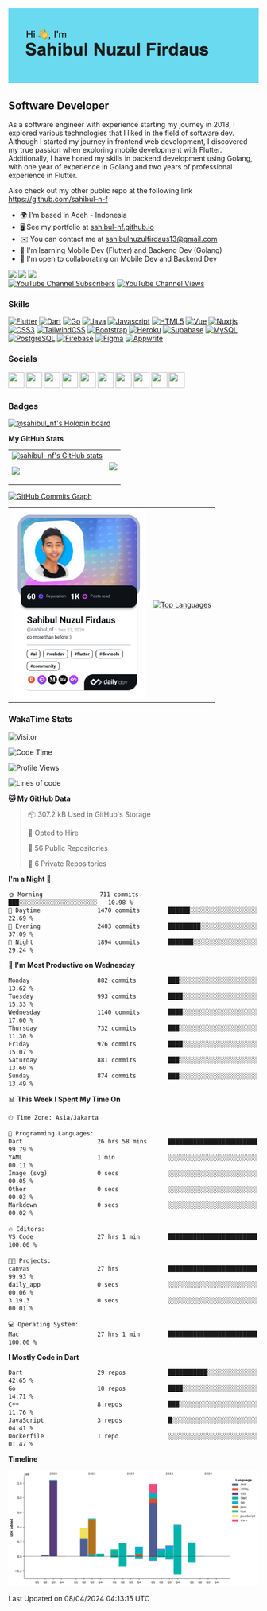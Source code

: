 <!-- Hi <img src="https://raw.githubusercontent.com/MartinHeinz/MartinHeinz/master/wave.gif" width="30px">, my name is Sahibul Nuzul Firdaus -->
<!-- ====================================== -->

![Header](https://github.com/sahibul-nf/sahibul-nf/blob/main/header.png)

Software Developer
-----------------

As a software engineer with experience starting my journey in 2018, I explored various technologies that I liked in the field of software dev. Although I started my journey in frontend web development, I discovered my true passion when exploring mobile development with Flutter. Additionally, I have honed my skills in backend development using Golang, with one year of experience in Golang and two years of professional experience in Flutter.

Also check out my other public repo at the following link <a href="https://github.com/sahibul-n-f">https://github.com/sahibul-n-f<a/>
<br/>
  
* 🌍  I'm based in Aceh - Indonesia
* 🖥️  See my portfolio at [sahibul-nf.github.io](http://sahibul-nf.github.io/)
* ✉️  You can contact me at [sahibulnuzulfirdaus13@gmail.com](mailto:sahibulnuzulfirdaus13@gmail.com)
* 🧠  I'm learning Mobile Dev (Flutter) and Backend Dev (Golang)
* 🤝  I'm open to collaborating on Mobile Dev and Backend Dev

<a href="https://www.twitter.com/sahibul_nf" target="_blank" rel="noreferrer"><img
src="https://img.shields.io/twitter/follow/sahibul_nf?logo=twitter&style=for-the-badge&color=0891b2&labelColor=1c1917"
/></a>
<a href="https://www.github.com/sahibul-nf" target="_blank" rel="noreferrer"><img
src="https://img.shields.io/github/followers/sahibul-nf?logo=github&style=for-the-badge&color=0891b2&labelColor=1c1917" /></a>
<a href="https://www.github.com/sahibul-nf" target="_blank" rel="noreferrer"><img
src="https://img.shields.io/github/stars/sahibul-nf?logo=github&style=for-the-badge&color=0891b2&labelColor=1c1917" /></a>
<br/>
<a href="https://www.youtube.com/channel/UCdWVhgD6M7D5DhwT0jfFITw?sub_confirmation=1">
    <img alt="YouTube Channel Subscribers" title="Youtube Subscribers" src="https://staging.shields.io/youtube/channel/subscribers/UCdWVhgD6M7D5DhwT0jfFITw?logo=youtube&style=for-the-badge&color=0891b2&labelColor=1c1917"></a>
<a href="https://www.youtube.com/channel/UCdWVhgD6M7D5DhwT0jfFITw">
    <img alt="YouTube Channel Views" title="Youtube Views" src="https://staging.shields.io/youtube/channel/views/UCdWVhgD6M7D5DhwT0jfFITw?logo=Youtube&style=for-the-badge&color=0891b2&labelColor=1c1917"></a> 

### Skills

<p align="left">
<a href="https://flutter.dev/" target="_blank" rel="noreferrer"><img src="https://raw.githubusercontent.com/danielcranney/readme-generator/main/public/icons/skills/flutter-colored.svg" width="36" height="36" alt="Flutter" /></a>
<a href="https://go.dev/doc/" target="_blank" rel="noreferrer"><img src="https://raw.githubusercontent.com/danielcranney/readme-generator/main/public/icons/skills/dart-colored.svg" width="36" height="36" alt="Dart" /></a>
<a href="https://go.dev/doc/" target="_blank" rel="noreferrer"><img src="https://raw.githubusercontent.com/danielcranney/readme-generator/main/public/icons/skills/go-colored.svg" width="36" height="36" alt="Go" /></a>
<a href="https://www.oracle.com/java/" target="_blank" rel="noreferrer"><img src="https://raw.githubusercontent.com/danielcranney/readme-generator/main/public/icons/skills/java-colored.svg" width="36" height="36" alt="Java" /></a>
<a href="https://developer.mozilla.org/en-US/docs/Web/JavaScript" target="_blank" rel="noreferrer"><img src="https://raw.githubusercontent.com/danielcranney/readme-generator/main/public/icons/skills/javascript-colored.svg" width="36" height="36" alt="Javascript" /></a>
<a href="https://developer.mozilla.org/en-US/docs/Glossary/HTML5" target="_blank" rel="noreferrer"><img src="https://raw.githubusercontent.com/danielcranney/readme-generator/main/public/icons/skills/html5-colored.svg" width="36" height="36" alt="HTML5" /></a>
<a href="https://vuejs.org/" target="_blank" rel="noreferrer"><img src="https://raw.githubusercontent.com/danielcranney/readme-generator/main/public/icons/skills/vuejs-colored.svg" width="36" height="36" alt="Vue" /></a>
<a href="https://nuxtjs.org/" target="_blank" rel="noreferrer"><img src="https://raw.githubusercontent.com/danielcranney/readme-generator/main/public/icons/skills/nuxtjs-colored.svg" width="36" height="36" alt="Nuxtjs" /></a>
<a href="https://www.w3.org/TR/CSS/#css" target="_blank" rel="noreferrer"><img src="https://raw.githubusercontent.com/danielcranney/readme-generator/main/public/icons/skills/css3-colored.svg" width="36" height="36" alt="CSS3" /></a>
<a href="https://tailwindcss.com/" target="_blank" rel="noreferrer"><img src="https://raw.githubusercontent.com/danielcranney/readme-generator/main/public/icons/skills/tailwindcss-colored.svg" width="36" height="36" alt="TailwindCSS" /></a>
<a href="https://getbootstrap.com/" target="_blank" rel="noreferrer"><img src="https://raw.githubusercontent.com/danielcranney/readme-generator/main/public/icons/skills/bootstrap-colored.svg" width="36" height="36" alt="Bootstrap" /></a>
<a href="https://www.heroku.com/" target="_blank" rel="noreferrer"><img src="https://raw.githubusercontent.com/danielcranney/readme-generator/main/public/icons/skills/heroku-colored.svg" width="36" height="36" alt="Heroku" /></a>
<a href="https://supabase.io/" target="_blank" rel="noreferrer"><img src="https://raw.githubusercontent.com/danielcranney/readme-generator/main/public/icons/skills/supabase-colored.svg" width="36" height="36" alt="Supabase" /></a>
<a href="https://www.mysql.com/" target="_blank" rel="noreferrer"><img src="https://raw.githubusercontent.com/danielcranney/readme-generator/main/public/icons/skills/mysql-colored.svg" width="36" height="36" alt="MySQL" /></a>
<a href="https://www.postgresql.org/" target="_blank" rel="noreferrer"><img src="https://raw.githubusercontent.com/danielcranney/readme-generator/main/public/icons/skills/postgresql-colored.svg" width="36" height="36" alt="PostgreSQL" /></a>
<a href="https://firebase.google.com/" target="_blank" rel="noreferrer"><img src="https://raw.githubusercontent.com/danielcranney/readme-generator/main/public/icons/skills/firebase-colored.svg" width="36" height="36" alt="Firebase" /></a>
<a href="https://www.figma.com/" target="_blank" rel="noreferrer"><img src="https://raw.githubusercontent.com/danielcranney/readme-generator/main/public/icons/skills/figma-colored.svg" width="36" height="36" alt="Figma" /></a>
<a href="https://appwrite.io/" target="_blank" rel="noreferrer"><img src="https://raw.githubusercontent.com/danielcranney/readme-generator/main/public/icons/skills/appwrite-colored.svg" width="36" height="36" alt="Appwrite" /></a>
</p>

### Socials

<p align="left"> <a href="https://www.dev.to/sahibul_nf" target="_blank" rel="noreferrer"><img src="https://raw.githubusercontent.com/danielcranney/readme-generator/main/public/icons/socials/devdotto.svg" width="32" height="32" /></a> <a href="https://www.dribbble.com/sahibul_nf" target="_blank" rel="noreferrer"><img src="https://raw.githubusercontent.com/danielcranney/readme-generator/main/public/icons/socials/dribbble.svg" width="32" height="32" /></a> <a href="https://www.facebook.com/sahibul.nuzul.firdaus" target="_blank" rel="noreferrer"><img src="https://raw.githubusercontent.com/danielcranney/readme-generator/main/public/icons/socials/facebook.svg" width="32" height="32" /></a> <a href="https://www.github.com/sahibul-nf" target="_blank" rel="noreferrer"><img src="https://raw.githubusercontent.com/danielcranney/readme-generator/main/public/icons/socials/github.svg" width="32" height="32" /></a> <a href="http://www.instagram.com/sahibul_nf" target="_blank" rel="noreferrer"><img src="https://raw.githubusercontent.com/danielcranney/readme-generator/main/public/icons/socials/instagram.svg" width="32" height="32" /></a> <a href="https://www.linkedin.com/in/sahibul-nf" target="_blank" rel="noreferrer"><img src="https://raw.githubusercontent.com/danielcranney/readme-generator/main/public/icons/socials/linkedin.svg" width="32" height="32" /></a> <a href="https://www.polywork.com/sahibulnf" target="_blank" rel="noreferrer"><img src="https://raw.githubusercontent.com/danielcranney/readme-generator/main/public/icons/socials/polywork.svg" width="32" height="32" /></a> <a href="http://www.medium.com/@sahibul_nf" target="_blank" rel="noreferrer"><img src="https://raw.githubusercontent.com/danielcranney/readme-generator/main/public/icons/socials/medium.svg" width="32" height="32" /></a> <a href="https://www.twitter.com/sahibul_nf" target="_blank" rel="noreferrer"><img src="https://raw.githubusercontent.com/danielcranney/readme-generator/main/public/icons/socials/twitter.svg" width="32" height="32" /></a> <a href="https://www.youtube.com/channel/UCdWVhgD6M7D5DhwT0jfFITw" target="_blank" rel="noreferrer"><img src="https://raw.githubusercontent.com/danielcranney/readme-generator/main/public/icons/socials/youtube.svg" width="32" height="32" /></a></p>

### Badges

[![@sahibul_nf's Holopin board](https://holopin.io/api/user/board?user=sahibul_nf)](https://holopin.io/@sahibul_nf)

<b>My GitHub Stats</b>

<table>
  <td>
    <a href="http://www.github.com/sahibul-nf"><img src="https://github-readme-stats-sigma-five.vercel.app/api?username=sahibul-nf&show_icons=true&hide=&count_private=true&title_color=0891b2&text_color=ffffff&icon_color=0891b2&bg_color=1c1917&hide_border=true&show_icons=true" alt="sahibul-nf's GitHub stats" /></a>

<a href="http://www.github.com/sahibul-nf"><img src="https://github-readme-streak-stats.herokuapp.com/?user=sahibul-nf&stroke=ffffff&background=1c1917&ring=0891b2&fire=0891b2&currStreakNum=ffffff&currStreakLabel=0891b2&sideNums=ffffff&sideLabels=ffffff&dates=ffffff&hide_border=true" /></a>
  </td>
  <td>
    <img src="https://github-readme-stats.vercel.app/api/wakatime?username=sahibul_nf" />
  </td>
</table>

<a href="http://www.github.com/sahibul-nf"><img src="https://github-readme-activity-graph.cyclic.app/graph?username=sahibul-nf&bg_color=1c1917&color=ffffff&line=0891b2&point=ffffff&area_color=1c1917&area=true&hide_border=true&custom_title=GitHub%20Commits%20Graph" alt="GitHub Commits Graph" /></a>

<table>
  <td>
<a href="https://app.daily.dev/sahibul_nf"><img src="https://github.com/sahibul-nf/sahibul-nf/blob/main/devcard.png" width="270" alt="Sahibul Nuzul Firdaus's Dev Card"/></a>
  </td>
  <td>
<a href="https://github.com/sahibul-nf" align="left"><img src="https://github-readme-stats-sigma-five.vercel.app/api/top-langs/?username=sahibul-nf&langs_count=5&title_color=0891b2&text_color=ffffff&icon_color=0891b2&bg_color=1c1917&hide_border=true&locale=en&hide=html,blade,css,cmake&custom_title=Top%20%Languages" alt="Top Languages" /></a>
  </td>
</table>
  
  
### WakaTime Stats
  
![Visitor](https://komarev.com/ghpvc/?username=sahibul-nf&label=Visitors+Count&color=brightgreen)

<!--START_SECTION:waka-->
![Code Time](http://img.shields.io/badge/Code%20Time-2%2C705%20hrs%202%20mins-blue)

![Profile Views](http://img.shields.io/badge/Profile%20Views-0-blue)

![Lines of code](https://img.shields.io/badge/From%20Hello%20World%20I%27ve%20Written-4.3%20million%20lines%20of%20code-blue)

**🐱 My GitHub Data** 

> 📦 307.2 kB Used in GitHub's Storage 
 > 
> 💼 Opted to Hire
 > 
> 📜 56 Public Repositories 
 > 
> 🔑 6 Private Repositories 
 > 
**I'm a Night 🦉** 

```text
🌞 Morning                711 commits         ███░░░░░░░░░░░░░░░░░░░░░░   10.98 % 
🌆 Daytime                1470 commits        ██████░░░░░░░░░░░░░░░░░░░   22.69 % 
🌃 Evening                2403 commits        █████████░░░░░░░░░░░░░░░░   37.09 % 
🌙 Night                  1894 commits        ███████░░░░░░░░░░░░░░░░░░   29.24 % 
```
📅 **I'm Most Productive on Wednesday** 

```text
Monday                   882 commits         ███░░░░░░░░░░░░░░░░░░░░░░   13.62 % 
Tuesday                  993 commits         ████░░░░░░░░░░░░░░░░░░░░░   15.33 % 
Wednesday                1140 commits        ████░░░░░░░░░░░░░░░░░░░░░   17.60 % 
Thursday                 732 commits         ███░░░░░░░░░░░░░░░░░░░░░░   11.30 % 
Friday                   976 commits         ████░░░░░░░░░░░░░░░░░░░░░   15.07 % 
Saturday                 881 commits         ███░░░░░░░░░░░░░░░░░░░░░░   13.60 % 
Sunday                   874 commits         ███░░░░░░░░░░░░░░░░░░░░░░   13.49 % 
```


📊 **This Week I Spent My Time On** 

```text
🕑︎ Time Zone: Asia/Jakarta

💬 Programming Languages: 
Dart                     26 hrs 58 mins      █████████████████████████   99.79 % 
YAML                     1 min               ░░░░░░░░░░░░░░░░░░░░░░░░░   00.11 % 
Image (svg)              0 secs              ░░░░░░░░░░░░░░░░░░░░░░░░░   00.05 % 
Other                    0 secs              ░░░░░░░░░░░░░░░░░░░░░░░░░   00.03 % 
Markdown                 0 secs              ░░░░░░░░░░░░░░░░░░░░░░░░░   00.02 % 

🔥 Editors: 
VS Code                  27 hrs 1 min        █████████████████████████   100.00 % 

🐱‍💻 Projects: 
canvas                   27 hrs              █████████████████████████   99.93 % 
daily_app                0 secs              ░░░░░░░░░░░░░░░░░░░░░░░░░   00.06 % 
3.19.3                   0 secs              ░░░░░░░░░░░░░░░░░░░░░░░░░   00.01 % 

💻 Operating System: 
Mac                      27 hrs 1 min        █████████████████████████   100.00 % 
```

**I Mostly Code in Dart** 

```text
Dart                     29 repos            ███████████░░░░░░░░░░░░░░   42.65 % 
Go                       10 repos            ████░░░░░░░░░░░░░░░░░░░░░   14.71 % 
C++                      8 repos             ███░░░░░░░░░░░░░░░░░░░░░░   11.76 % 
JavaScript               3 repos             █░░░░░░░░░░░░░░░░░░░░░░░░   04.41 % 
Dockerfile               1 repo              ░░░░░░░░░░░░░░░░░░░░░░░░░   01.47 % 
```



**Timeline**

![Lines of Code chart](https://raw.githubusercontent.com/sahibul-nf/sahibul-nf/main/assets/bar_graph.png)


 Last Updated on 08/04/2024 04:13:15 UTC
<!--END_SECTION:waka-->
